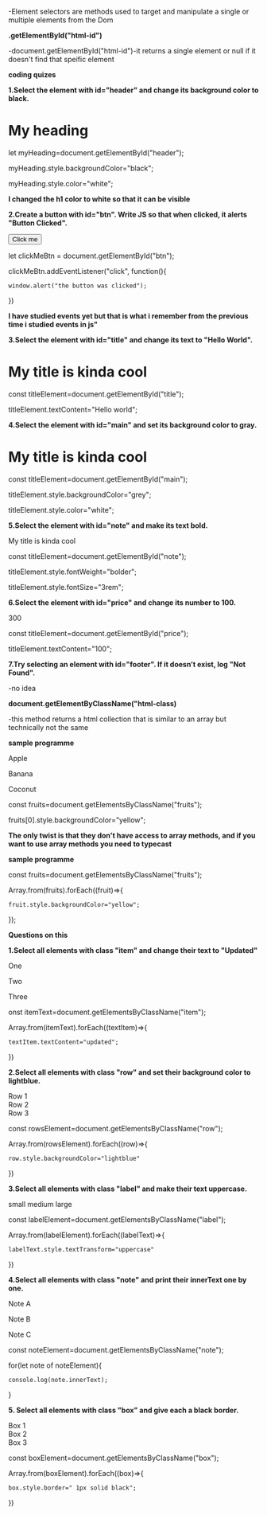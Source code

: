 -Element selectors are methods used to target and manipulate a single or multiple elements from the Dom

**.getElementById("html-id")**

-document.getElementById("html-id")-it returns a single element or null if it doesn't find that speific element

**coding quizes**

**1.Select the element with id="header" and change its background color to black.**

 <h1 id="header">My heading</h1>

let myHeading=document.getElementById("header");

myHeading.style.backgroundColor="black";

myHeading.style.color="white";

**I changed the h1 color to white so that it can be visible**

**2.Create a button with id="btn". Write JS so that when clicked, it alerts "Button Clicked".**

<button id="btn">Click me</button>

let clickMeBtn = document.getElementById("btn");

clickMeBtn.addEventListener("click", function(){

    window.alert("the button was clicked");

})

**I have studied events yet but that is what i remember from the previous time i studied events in js"**

**3.Select the element with id="title" and change its text to "Hello World".**

 <h1 id="title">My title is kinda cool</h1>

const titleElement=document.getElementById("title");

titleElement.textContent="Hello world";

**4.Select the element with id="main" and set its background color to gray.**

<h1 id="main">My title is kinda cool</h1>

const titleElement=document.getElementById("main");

titleElement.style.backgroundColor="grey";

titleElement.style.color="white";

**5.Select the element with id="note" and make its text bold.**

<p id="note">My title is kinda cool</p>

const titleElement=document.getElementById("note");

titleElement.style.fontWeight="bolder";

titleElement.style.fontSize="3rem";

**6.Select the element with id="price" and change its number to 100.**

<p id="price">300</p>

const titleElement=document.getElementById("price");

titleElement.textContent="100";

**7.Try selecting an element with id="footer". If it doesn’t exist, log "Not Found".**

-no idea

**document.getElementByClassName("html-class)**

-this method returns a html collection that is similar to an array but technically not the same

**sample programme**

<p class="fruits">Apple</p>
<p class="fruits">Banana</p>
<p class="fruits">Coconut</p>

const fruits=document.getElementsByClassName("fruits");

fruits[0].style.backgroundColor="yellow";

**The only twist is that they don't have access to array methods, and if you want to use array methods you need to typecast**

**sample programme**

const fruits=document.getElementsByClassName("fruits");

Array.from(fruits).forEach((fruit)=>{

    fruit.style.backgroundColor="yellow";

});

**Questions on this**

**1.Select all elements with class "item" and change their text to "Updated"**

<p class="item">One</p>
<p class="item">Two</p>
<p class="item">Three</p>

onst itemText=document.getElementsByClassName("item");

Array.from(itemText).forEach((textItem)=>{

    textItem.textContent="updated";

})

**2.Select all elements with class "row" and set their background color to lightblue.**

<div class="row">Row 1</div>
<div class="row">Row 2</div>
<div class="row">Row 3</div>

const rowsElement=document.getElementsByClassName("row");

Array.from(rowsElement).forEach((row)=>{

    row.style.backgroundColor="lightblue"

})

**3.Select all elements with class "label" and make their text uppercase.**

<span class="label">small</span>
<span class="label">medium</span>
<span class="label">large</span>

const labelElement=document.getElementsByClassName("label");

Array.from(labelElement).forEach((labelText)=>{

    labelText.style.textTransform="uppercase"

})

**4.Select all elements with class "note" and print their innerText one by one.**

<p class="note">Note A</p>
<p class="note">Note B</p>
<p class="note">Note C</p>

const noteElement=document.getElementsByClassName("note");

for(let note of noteElement){

    console.log(note.innerText);

}

**5. Select all elements with class "box" and give each a black border.**

<div class="box">Box 1</div>
<div class="box">Box 2</div>
<div class="box">Box 3</div>

const boxElement=document.getElementsByClassName("box");

Array.from(boxElement).forEach((box)=>{

    box.style.border=" 1px solid black";
})
